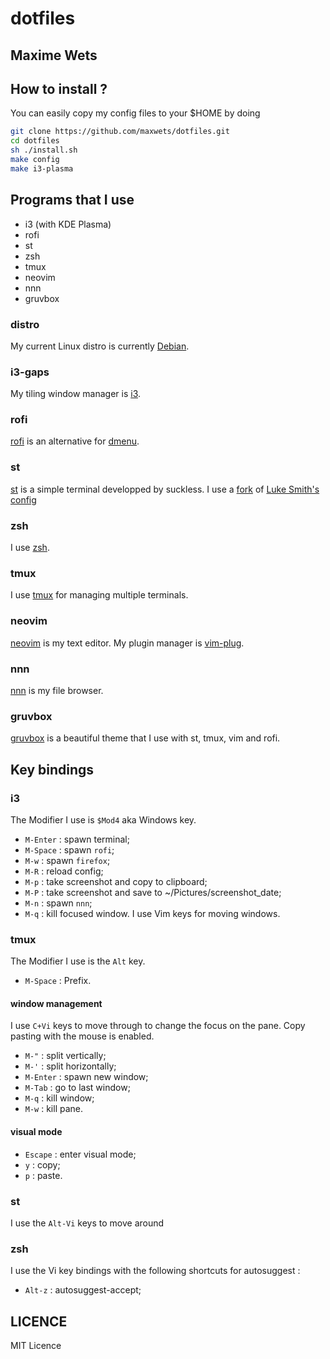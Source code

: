 # dotfiles
Maxime Wets
---
## How to install ?
You can easily copy my config files to your $HOME by doing
```bash
git clone https://github.com/maxwets/dotfiles.git
cd dotfiles
sh ./install.sh
make config
make i3-plasma
```

## Programs that I use
- i3 (with KDE Plasma)
- rofi
- st
- zsh
- tmux
- neovim
- nnn
- gruvbox

### distro
My current Linux distro is currently [Debian](https://debian.org).

### i3-gaps
My tiling window manager is [i3](https://github.com/i3/i3).

### rofi
[rofi](https://github.com/davatorium/rofi) is an alternative for [dmenu](https://github.com/maxwets/dmenu).

### st
[st](https://tools.suckless.org/st) is a simple terminal developped by suckless.
I use a [fork](https://github.com/maxwets/st) of [Luke Smith's config](https://github.com/LukeSmithxyz/st)

### zsh
I use [zsh](https://www.zsh.org/).

### tmux
I use [tmux](https://github.com/tmux/tmux) for managing multiple terminals.

### neovim
[neovim](https://neovim.io) is my text editor.
My plugin manager is [vim-plug](https://github.com/junegunn/vim-plug).

### nnn
[nnn](https://github.com/jarun/nnn) is my file browser.

### gruvbox
[gruvbox](https://github.com/morhetz/gruvbox) is a beautiful theme that I use with st, tmux, vim and rofi.

## Key bindings

### i3
The Modifier I use is `$Mod4` aka Windows key.
- `M-Enter` : spawn terminal;
- `M-Space` : spawn `rofi`;
- `M-w` : spawn `firefox`;
- `M-R` : reload config;
- `M-p` : take screenshot and copy to clipboard;
- `M-P` : take screenshot and save to ~/Pictures/screenshot\_date;
- `M-n` : spawn `nnn`;
- `M-q` : kill focused window.
I use Vim keys for moving windows.

### tmux
The Modifier I use is the `Alt` key.
- `M-Space` : Prefix.

#### window management
I use `C+Vi` keys to move through to change the focus on the pane.
Copy pasting with the mouse is enabled.
- `M-"` : split vertically;
- `M-'` : split horizontally;
- `M-Enter` : spawn new window;
- `M-Tab` : go to last window;
- `M-q` : kill window;
- `M-w` : kill pane.

#### visual mode
- `Escape` : enter visual mode;
- `y` : copy;
- `p` : paste.

### st
I use the `Alt-Vi` keys to move around

### zsh
I use the Vi key bindings with the following shortcuts for autosuggest :
- `Alt-z` : autosuggest-accept;

## LICENCE
MIT Licence
